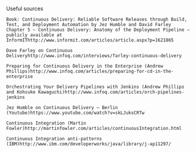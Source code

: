 Useful sources

    Book: Continuous Delivery: Reliable Software Releases through Build, Test, and Deployment Automation by Jez Humble and David Farley
    Chapter 5 – Continuous Delivery: Anatomy of the Deployment Pipeline – publicly available at InformIThttp://www.informit.com/articles/article.aspx?p=1621865

    Dave Farley on Continuous Deliveryhttp://www.infoq.com/interviews/farley-continuous-delivery

    Preparing for Continuous Delivery in the Enterprise (Andrew Phillips)http://www.infoq.com/articles/preparing-for-cd-in-the-enterprise

    Orchestrating Your Delivery Pipelines with Jenkins (Andrew Phillips and Kohsuke Kawaguchi)http://www.infoq.com/articles/orch-pipelines-jenkins

    Jez Humble on Continuous Delivery – Berlin (Youtube)https://www.youtube.com/watch?v=skLJuksCRTw

    Continuous Integration (Martin Fowler)http://martinfowler.com/articles/continuousIntegration.html

    Continuous Integration anti-patterns (IBM)http://www.ibm.com/developerworks/java/library/j-ap11297/
